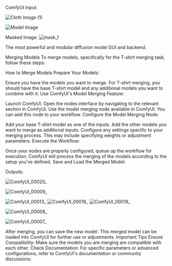 ComfyUI
Input:

![Cloth Image (1)](https://github.com/user-attachments/assets/92addf4f-eebd-4e4a-ae4f-44904ecda9f8)

![Model Image](https://github.com/user-attachments/assets/9e04d159-520d-4762-8ffd-c10560dc3809)

Masked Image:
![mask_1](https://github.com/user-attachments/assets/ed12a9cc-b1e0-46a8-9df7-8a5b835a235a)

The most powerful and modular diffusion model GUI and backend.

Merging Models
To merge models, specifically for the T-shirt merging task, follow these steps:

How to Merge Models
Prepare Your Models:

Ensure you have the models you want to merge. For T-shirt merging, you should have the base T-shirt model and any additional models you want to combine with it.
Use ComfyUI's Model Merging Feature:

Launch ComfyUI.
Open the nodes interface by navigating to the relevant section in ComfyUI.
Use the model merging node available in ComfyUI. You can add this node to your workflow.
Configure the Model Merging Node:

Add your base T-shirt model as one of the inputs.
Add the other models you want to merge as additional inputs.
Configure any settings specific to your merging process. This may include specifying weights or adjustment parameters.
Execute the Workflow:

Once your nodes are properly configured, queue up the workflow for execution.
ComfyUI will process the merging of the models according to the setup you’ve defined.
Save and Load the Merged Model:

Outputs:

![ComfyUI_00020_](https://github.com/user-attachments/assets/1b86d401-246d-4a6a-a85b-bce185083545)

![ComfyUI_00009_](https://github.com/user-attachments/assets/b8a41844-2373-4f1a-a5ef-f2b2e9e05a58)

![ComfyUI_00013_](https://github.com/user-attachments/assets/bb79f6a4-babc-40d4-afa1-c4329bcc632a)
![ComfyUI_00018_](https://github.com/user-attachments/assets/3ca6d510-d9bc-4fa0-b7ff-9d91709b8453)
![ComfyUI_00019_](https://github.com/user-attachments/assets/42e979a6-fa73-4f09-acf5-b7460cf9d994)


![ComfyUI_00008_](https://github.com/user-attachments/assets/fb2b4630-2512-4244-926d-69b475d5bde8)

![ComfyUI_00007_](https://github.com/user-attachments/assets/cb61ca45-aaf0-4f24-90cf-463bec45bd25)


After merging, you can save the new model.
This merged model can be loaded into ComfyUI for further use or adjustments.
Important Tips
Ensure Compatibility: Make sure the models you are merging are compatible with each other.
Check Documentation: For specific parameters or advanced configurations, refer to ComfyUI's documentation or community discussions.
